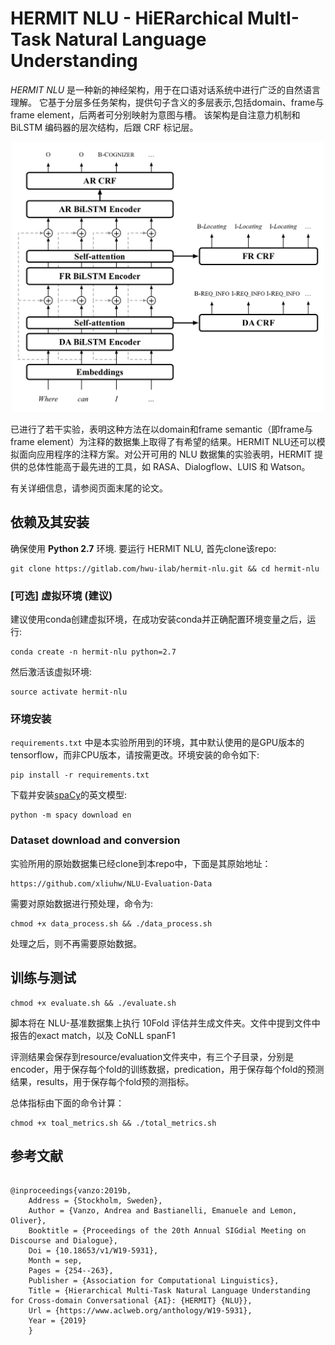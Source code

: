 # HERMIT NLU - HiERarchical MultI-Task Natural Language Understanding

*HERMIT NLU* 是一种新的神经架构，用于在口语对话系统中进行广泛的自然语言理解。 它基于分层多任务架构，提供句子含义的多层表示,包括domain、frame与frame element，后两者可分别映射为意图与槽。 该架构是自注意力机制和 BiLSTM 编码器的层次结构，后跟 CRF 标记层。
<center>
	<img src="hermit_architecture.png" alt="Hermit Architecture" width="500"/>
</center>

已进行了若干实验，表明这种方法在以domain和frame semantic（即frame与frame element）为注释的数据集上取得了有希望的结果。HERMIT NLU还可以模拟面向应用程序的注释方案。对公开可用的 NLU 数据集的实验表明，HERMIT 提供的总体性能高于最先进的工具，如 RASA、Dialogflow、LUIS 和 Watson。

有关详细信息，请参阅页面末尾的论文。


## 依赖及其安装

确保使用 **Python 2.7** 环境.
要运行 HERMIT NLU, 首先clone该repo:

```
git clone https://gitlab.com/hwu-ilab/hermit-nlu.git && cd hermit-nlu
```
### [可选] 虚拟环境 (建议)
建议使用conda创建虚拟环境，在成功安装conda并正确配置环境变量之后，运行:

```
conda create -n hermit-nlu python=2.7
```
然后激活该虚拟环境:

```
source activate hermit-nlu
```

### 环境安装
 `requirements.txt` 中是本实验所用到的环境，其中默认使用的是GPU版本的tensorflow，而非CPU版本，请按需更改。环境安装的命令如下:

```
pip install -r requirements.txt
```

下载并安装[spaCy](https://spacy.io)的英文模型:

```
python -m spacy download en
```

### Dataset download and conversion

实验所用的原始数据集已经clone到本repo中，下面是其原始地址：
```
https://github.com/xliuhw/NLU-Evaluation-Data
```
需要对原始数据进行预处理，命令为:

```
chmod +x data_process.sh && ./data_process.sh
```

处理之后，则不再需要原始数据。

## 训练与测试

```
chmod +x evaluate.sh && ./evaluate.sh
``` 

脚本将在 NLU-基准数据集上执行 10Fold 评估并生成文件夹。文件中提到文件中报告的exact match，以及 CoNLL spanF1

评测结果会保存到resource/evaluation文件夹中，有三个子目录，分别是encoder，用于保存每个fold的训练数据，predication，用于保存每个fold的预测结果，results，用于保存每个fold预的测指标。

总体指标由下面的命令计算：
```
chmod +x toal_metrics.sh && ./total_metrics.sh
```

## 参考文献

```

@inproceedings{vanzo:2019b,
	Address = {Stockholm, Sweden},
	Author = {Vanzo, Andrea and Bastianelli, Emanuele and Lemon, Oliver},
	Booktitle = {Proceedings of the 20th Annual SIGdial Meeting on Discourse and Dialogue},
	Doi = {10.18653/v1/W19-5931},
	Month = sep,
	Pages = {254--263},
	Publisher = {Association for Computational Linguistics},
	Title = {Hierarchical Multi-Task Natural Language Understanding for Cross-domain Conversational {AI}: {HERMIT} {NLU}},
	Url = {https://www.aclweb.org/anthology/W19-5931},
	Year = {2019}
	}

```